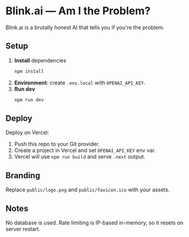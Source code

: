 # Blink.ai — Am I the Problem?

Blink.ai is a brutally honest AI that tells you if you're the problem.

## Setup

1. **Install** dependencies
   ```bash
   npm install
   ```
2. **Environment**: create `.env.local` with `OPENAI_API_KEY`.
3. **Run dev**
   ```bash
   npm run dev
   ```

## Deploy

Deploy on Vercel:
1. Push this repo to your Git provider.
2. Create a project in Vercel and set `OPENAI_API_KEY` env var.
3. Vercel will use `npm run build` and serve `.next` output.

## Branding

Replace `public/logo.png` and `public/favicon.ico` with your assets.

## Notes

No database is used. Rate limiting is IP-based in-memory, so it resets on server restart.
